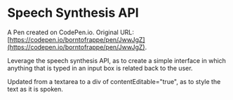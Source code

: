 # Speech Synthesis API

A Pen created on CodePen.io. Original URL: [https://codepen.io/borntofrappe/pen/JwwJgZ](https://codepen.io/borntofrappe/pen/JwwJgZ).

Leverage the speech synthesis API, as to create a simple interface in which anything that is typed in an input box is related back to the user.

Updated from a textarea to a div of contentEditable="true",  as to style the text as it is spoken.